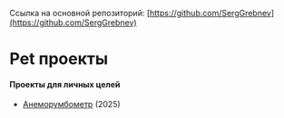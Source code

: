 Ссылка на основной репозиторий: [https://github.com/SergGrebnev](https://github.com/SergGrebnev)

# Pet проекты
#### Проекты для личных целей
- [Анеморумбометр](https://github.com/SergPetProjects/001_Wind_meter) (2025)
